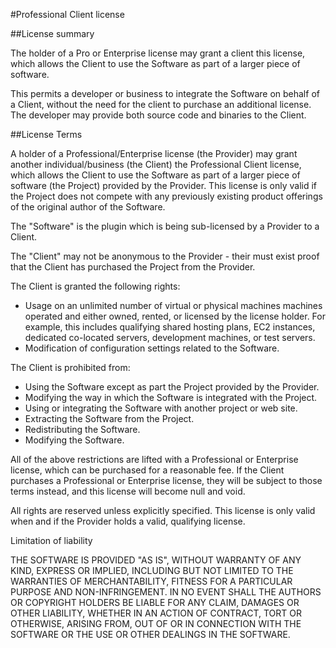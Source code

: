 #Professional Client license

##License summary

The holder of a Pro or Enterprise license may grant a client this license, which allows the Client to use the Software as part of a larger piece of software.

This permits a developer or business to integrate the Software on behalf of a Client, without the need for the client to purchase an additional license. The developer may provide both source code and binaries to the Client.

##License Terms

A holder of a Professional/Enterprise license (the Provider) may grant another individual/business (the Client) the Professional Client license, which allows the Client to use the Software as part of a larger piece of software (the Project) provided by the Provider. This license is only valid if the Project does not compete with any previously existing product offerings of the original author of the Software.

The "Software" is the plugin which is being sub-licensed by a Provider to a Client.

The "Client" may not be anonymous to the Provider - their must exist proof that the Client has purchased the Project from the Provider.

The Client is granted the following rights:

 * Usage on an unlimited number of virtual or physical machines machines operated and either owned, rented, or licensed by the license holder. For example, this includes qualifying shared hosting plans, EC2 instances, dedicated co-located servers, development machines, or test servers.
 * Modification of configuration settings related to the Software.

The Client is prohibited from:

 * Using the Software except as part the Project provided by the Provider.
 * Modifying the way in which the Software is integrated with the Project.
 * Using or integrating the Software with another project or web site.
 * Extracting the Software from the Project.
 * Redistributing the Software.
 * Modifying the Software.

All of the above restrictions are lifted with a Professional or Enterprise license, which can be purchased for a reasonable fee.
If the Client purchases a Professional or Enterprise license, they will be subject to those terms instead, and this license will become null and void.

All rights are reserved unless explicitly specified. This license is only valid when and if the Provider holds a valid, qualifying license.

Limitation of liability

THE SOFTWARE IS PROVIDED "AS IS", WITHOUT WARRANTY OF ANY KIND, EXPRESS OR
IMPLIED, INCLUDING BUT NOT LIMITED TO THE WARRANTIES OF MERCHANTABILITY,
FITNESS FOR A PARTICULAR PURPOSE AND NON-INFRINGEMENT. IN NO EVENT SHALL THE
AUTHORS OR COPYRIGHT HOLDERS BE LIABLE FOR ANY CLAIM, DAMAGES OR OTHER
LIABILITY, WHETHER IN AN ACTION OF CONTRACT, TORT OR OTHERWISE, ARISING FROM,
OUT OF OR IN CONNECTION WITH THE SOFTWARE OR THE USE OR OTHER DEALINGS IN
THE SOFTWARE.

[freedom]: /licenses/freedom  "Resizer Freedom License"
[trial]: /licenses/trial  "Resizer Trial License"
[pro]: /licenses/pro  "Resizer Professional License"
[proclient]: /licenses/proclient  "Resizer Professional Client License"
[enterprise]: /licenses/enterprise  "Resizer Enterprise License"